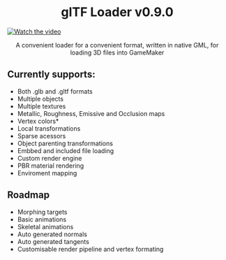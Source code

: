 <h1 align="center">glTF Loader v0.9.0</h1>

[![Watch the video](https://img.youtube.com/vi/U9TGZyP0vnY/maxresdefault.jpg)](https://youtu.be/U9TGZyP0vnY)

<p align="center">A convenient loader for a convenient format, written in native GML, for loading 3D files into GameMaker</p>


## Currently supports:
* Both .glb and .gltf formats
* Multiple objects
* Multiple textures
* Metallic, Roughness, Emissive and Occlusion maps
* Vertex colors*
* Local transformations
* Sparse acessors
* Object parenting transformations
* Embbed and included file loading
* Custom render engine
* PBR material rendering
* Enviroment mapping

## Roadmap
* Morphing targets
* Basic animations
* Skeletal animations
* Auto generated normals
* Auto generated tangents
* Customisable render pipeline and vertex formating
